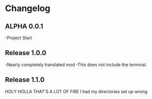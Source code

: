 # Changelog

## ALPHA 0.0.1
-Project Start

## Release 1.0.0
-Nearly completely translated mod
-This does not include the terminal.

## Release 1.1.0
HOLY HOLLA THAT'S A LOT OF FIRE
I had my directories set up wrong